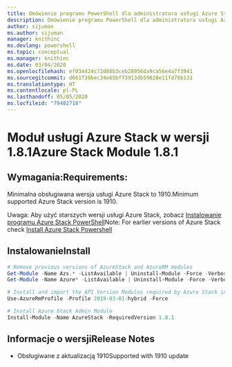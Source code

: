 ```yaml
---
title: Omówienie programu PowerShell dla administratora usługi Azure Stack | Microsoft Docs
description: Omówienie programu PowerShell dla administratora usługi Azure Stack z instrukcjami dotyczącymi instalacji i konfiguracji.
author: sijuman
ms.author: sijuman
manager: knithinc
ms.devlang: powershell
ms.topic: conceptual
ms.manager: knithinc
ms.date: 03/04/2020
ms.openlocfilehash: ef034424c72d88b3ceb28956da9ca56e4a7f3941
ms.sourcegitcommit: d661f38bec34e65bf73913db59028e11fd78b131
ms.translationtype: HT
ms.contentlocale: pl-PL
ms.lasthandoff: 05/05/2020
ms.locfileid: "79402718"
---
```

# <a name="azure-stack-module-181"></a><span data-ttu-id="3d195-103">Moduł usługi Azure Stack w wersji 1.8.1</span><span class="sxs-lookup"><span data-stu-id="3d195-103">Azure Stack Module 1.8.1</span></span>

## <a name="requirements"></a><span data-ttu-id="3d195-104">Wymagania:</span><span class="sxs-lookup"><span data-stu-id="3d195-104">Requirements:</span></span>

<span data-ttu-id="3d195-105">Minimalna obsługiwana wersja usługi Azure Stack to 1910.</span><span class="sxs-lookup"><span data-stu-id="3d195-105">Minimum supported Azure Stack version is 1910.</span></span>

<span data-ttu-id="3d195-106">Uwaga: Aby użyć starszych wersji usługi Azure Stack, zobacz [Instalowanie programu Azure Stack PowerShell](https://docs.microsoft.com/azure/azure-stack/azure-stack-powershell-install#install-azure-stack-powershell)</span><span class="sxs-lookup"><span data-stu-id="3d195-106">Note: For earlier versions of Azure Stack check [Install Azure Stack Powershell](https://docs.microsoft.com/azure/azure-stack/azure-stack-powershell-install#install-azure-stack-powershell)</span></span>

## <a name="install"></a><span data-ttu-id="3d195-107">Instalowanie</span><span class="sxs-lookup"><span data-stu-id="3d195-107">Install</span></span>

```powershell
# Remove previous versions of AzureStack and AzureRM modules
Get-Module -Name Azs.* -ListAvailable | Uninstall-Module -Force -Verbose
Get-Module -Name Azure* -ListAvailable | Uninstall-Module -Force -Verbose

# Install and import the API Version Modules required by Azure Stack into the current PowerShell session.
Use-AzureRmProfile -Profile 2019-03-01-hybrid -Force

# Install Azure Stack Admin Module
Install-Module -Name AzureStack -RequiredVersion 1.8.1
```

## <a name="release-notes"></a><span data-ttu-id="3d195-108">Informacje o wersji</span><span class="sxs-lookup"><span data-stu-id="3d195-108">Release Notes</span></span>

* <span data-ttu-id="3d195-109">Obsługiwane z aktualizacją 1910</span><span class="sxs-lookup"><span data-stu-id="3d195-109">Supported with 1910 update</span></span>
